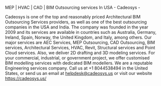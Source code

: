 MEP | HVAC | CAD | BIM Outsourcing services In USA - Cadeosys -


Cadeosys is one of the top and reasonably priced Architectural BIM Outsourcing Services providers, as well as one of the best outsourcing companies in the USA and India.
 The company was founded in the year 2009 and its services are available in countries such as Australia, Germany, Ireland, Spain, Norway, the United Kingdom, and Italy, among others. Our major services are AEC Services, MEP Outsourcing, CAD Outsourcing, BIM services, Architectural Services, HVAC, Revit, Structural services and Point Cloud services. Also, we deliver 2D drafting and 3D modeling services.
For your commercial, industrial, or government project, we offer customised BIM modelling services with dedicated BIM modellers.
We are a reputable Engineering services company.
Call us at +1 8044538494 in the United States, or send us an email at helpdesk@cadeosys.us or visit our website https://cadeosys.us/

